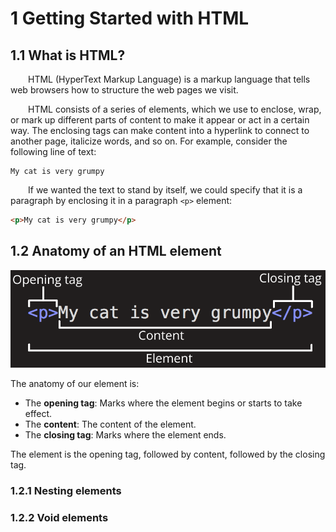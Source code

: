 # 1 Getting Started with HTML

## 1.1 What is HTML?

&emsp;&emsp;HTML (HyperText Markup Language) is a markup language that tells web browsers how to structure the web pages we visit.

&emsp;&emsp;HTML consists of a series of elements, which we use to enclose, wrap, or mark up different parts of content to make it appear or act in a certain way. The enclosing tags can make content into a hyperlink to connect to another page, italicize words, and so on. For example, consider the following line of text:

```
My cat is very grumpy
```

&emsp;&emsp;If we wanted the text to stand by itself, we could specify that it is a paragraph by enclosing it in a paragraph `<p>` element:

```html
<p>My cat is very grumpy</p>
```

## 1.2 Anatomy of an HTML element

![html_element_anatomy](./images/html_element_anatomy.png)

The anatomy of our element is:

* The **opening tag**: Marks where the element begins or starts to take effect.
* The **content**: The content of the element.
* The **closing tag**: Marks where the element ends.

The element is the opening tag, followed by content, followed by the closing tag.

### 1.2.1 Nesting elements

### 1.2.2 Void elements




